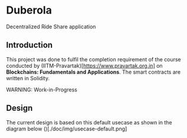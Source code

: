 # Duberola
Decentralized Ride Share application

## Introduction

This project was done to fulfil the completion requirement of the course conducted by (IITM-Pravartak)[https://www.pravartak.org.in] on **Blockchains: Fundamentals and Applications**. The smart contracts are written in Solidity.

WARNING: Work-in-Progress

## Design

The current design is based on this default usecase as shown in the diagram below
()[./doc/img/usecase-default.png]



